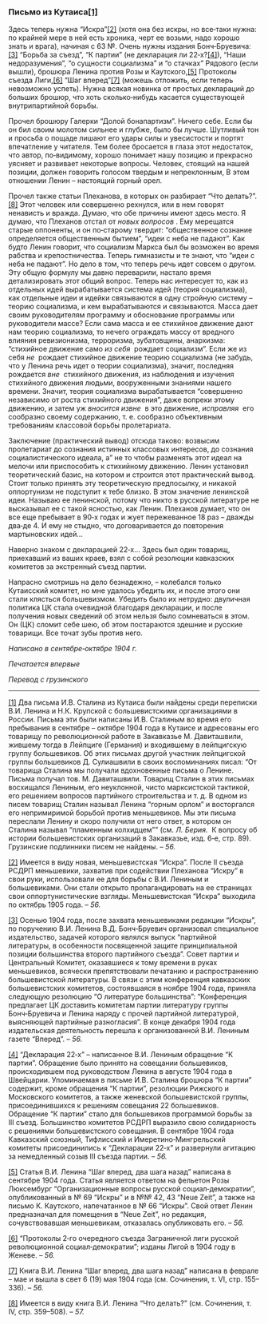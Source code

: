 ### Письмо из Кутаиса[**[1]**](#_ftn1)

Здесь теперь нужна “Искра”[[2]](#_ftn2) (хотя она без искры, но все‑таки нужна: по крайней мере в ней есть хроника, черт ее возьми, надо хорошо знать и врага), начиная с 63 №. Очень нужны издания Бонч‑Бруевича:[[3]](#_ftn3) “Борьба за съезд”, “К партии” (не декларация ли 22‑х?[[4]](#_ftn4)), “Наши недоразумения”, “о сущности социализма” и “о стачках” Рядового (если вышли), брошюра Ленина против Розы и Каутского,[[5]](#_ftn5) Протоколы съезда Лиги,[[6]](#_ftn6) “Шаг вперед”[[7]](#_ftn7) (можешь отложить, если теперь невозможно успеть). Нужна всякая новинка от простых деклараций до больших брошюр, что хоть сколько‑нибудь касается существующей внутрипартийной борьбы.

Прочел брошюру Галерки “Долой бонапартизм”. Ничего себе. Если бы он бил своим молотом сильнее и глубже, было бы лучше. Шутливый тон и просьба о пощаде лишают его удары силы и увесистости и портят впечатление у читателя. Тем более бросается в глаза этот недостаток, что автор, по‑видимому, хорошо понимает нашу позицию и прекрасно уясняет и развивает некоторые вопросы. Человек, стоящий на нашей позиции, должен говорить голосом твердым и непреклонным, В этом отношении Ленин – настоящий горный орел.

Прочел также статьи Плеханова, в которых он разбирает “Что делать?”.[[8]](#_ftn8) Этот человек или совершенно рехнулся, или в нем говорят ненависть и вражда. Думаю, что обе причины имеют здесь место. Я думаю, что Плеханов отстал от _новых вопросов_ . Ему мерещатся старые оппоненты, и он по‑старому твердит: “общественное сознание определяется общественным бытием”, “идеи с неба не падают”. Как будто Ленин говорит, что социализм Маркса был бы возможен во время рабства и крепостничества. Теперь гимназисты и те знают, что “идеи с неба не падают”. Но дело в том, что теперь речь идет совсем о другом. Эту общую формулу мы давно переварили, настало время детализировать этот общий вопрос. Теперь нас интересует то, как из отдельных идей вырабатывается система идей (теория социализма), как отдельные идеи и идейки связываются в одну стройную систему – теорию социализма, и кем вырабатываются и связываются. Масса дает своим руководителям программу и обоснование программы или руководители массе? Если сама масса и ее стихийное движение дают нам теорию социализма, то нечего ограждать массу от вредного влияния ревизионизма, терроризма, зубатовщины, анархизма: “стихийное движение само _из себя_  рождает социализм”. Если же из себя _не_  рождает стихийное движение теорию социализма (не забудь, что у Ленина речь идет о теории социализма), значит, последняя рождается _вне_  стихийного движения, из наблюдения и изучения стихийного движения людьми, вооруженными знаниями нашего времени. Значит, теория социализма вырабатывается “совершенно независимо от роста стихийного движения”, даже вопреки этому движению, и затем уж _вносится извне_  в это движение, _исправляя_  его сообразно своему содержанию, т. е. сообразно объективным требованиям классовой борьбы пролетариата.

Заключение (практический вывод) отсюда таково: возвысим пролетариат до сознания истинных классовых интересов, до сознания социалистического идеала, а” не то чтобы разменять этот идеал на мелочи или приспособить к стихийному движению. Ленин установил теоретический базис, на котором и строится этот практический вывод. Стоит только принять эту теоретическую предпосылку, и никакой оппортунизм не подступит к тебе близко. В этом значение ленинской идеи. Называю ее ленинской, потому что никто в русской литературе не высказывал ее с такой ясностью, как Ленин. Плеханов думает, что он все еще пребывает в 90‑х годах и жует пережеванное 18 раз – дважды два‑де 4. И ему не стыдно, что договаривается до повторения мартыновских идей…

Наверно знаком с декларацией 22‑х… Здесь был один товарищ, приехавший из ваших краев, взял с собой резолюции кавказских комитетов за экстренный съезд партии.

Напрасно смотришь на дело безнадежно, – колебался только Кутаисский комитет, но мне удалось убедить их, и после этого они стали клясться большевизмом. Убедить было их нетрудно: двуличная политика ЦК стала очевидной благодаря декларации, и после получения новых сведений об этом нельзя было сомневаться в этом. Он (ЦК) сломит себе шею, об этом постараются здешние и русские товарищи. Все точат зубы против него.

_Написано в сентябре‑октябре 1904_ _г._

_Печатается впервые_

_Перевод с грузинского_

  

---

[[1]](#_ftnref1) Два письма И.В. Сталина из Кутаиса были найдены среди переписки В.И. Ленина и Н.К. Крупской с большевистскими организациями в России. Письма эти были написаны И.В. Сталиным во время его пребывания в сентябре – октябре 1904 года в Кутаисе и адресованы его товарищу по революционной работе в Закавказье М. Давиташвили, жившему тогда в Лейпциге (Германия) и входившему в лейпцигскую группу большевиков. Об этих письмах другой участник лейпцигской группы большевиков Д. Сулиашвили в своих воспоминаниях писал: “От товарища Сталина мы получали вдохновенные письма о Ленине. Письма получал тов. М. Давиташвили. Товарищ Сталин в этих письмах восхищался Лениным, его неуклонной, чисто марксистской тактикой, его решением вопросов партийного строительства и т. д. В одном из писем товарищ Сталин называл Ленина “горным орлом” и восторгался его непримиримой борьбой против меньшевиков. Мы эти письма переслали Ленину и скоро получили от него ответ, в котором он Сталина называл “пламенным колхидцем”” (см. _Л. Берия._  К вопросу об истории большевистских организаций в Закавказье, изд. 6‑е, стр. 89). Грузинские подлинники писем не найдены. – _56._

[[2]](#_ftnref2) Имеется в виду новая, меньшевистская “Искра”. После II съезда РСДРП меньшевики, захватив при содействии Плеханова “Искру” в свои руки, использовали ее для борьбы с В.И. Лениным и большевиками. Они стали открыто пропагандировать на ее страницах свои оппортунистические взгляды. Меньшевистская “Искра” выходила по октябрь 1905 года. – _56._

[[3]](#_ftnref3) Осенью 1904 года, после захвата меньшевиками редакции “Искры”, по поручению В.И. Ленина В.Д. Бонч‑Бруевич организовал специальное издательство, задачей которого являлся выпуск “партийной литературы, в особенности посвященной защите принципиальной позиции большинства второго партийного съезда”. Совет партии и Центральный Комитет, оказавшиеся к тому времени в руках меньшевиков, всячески препятствовали печатанию и распространению большевистской литературы. В связи с этим конференция кавказских большевистских комитетов, состоявшаяся в ноябре 1904 года, приняла следующую резолюцию “О литературе большинства”: “Конференция предлагает ЦК доставить комитетам партии литературу группы Бонч‑Бруевича и Ленина наряду с прочей партийной литературой, выясняющей партийные разногласия”. В конце декабря 1904 года издательская деятельность перешла к организованной В.И. Лениным газете “Вперед”. – _56._

[[4]](#_ftnref4) “Декларация 22‑х” – написанное В.И. Лениным обращение “К партии”. Обращение было принято на совещании большевиков, происходившем под руководством Ленина в августе 1904 года в Швейцарии. Упоминаемая в письме И.В. Сталина брошюра “К партии” содержит, кроме обращения “К партии”, резолюции Рижского и Московского комитетов, а также женевской большевистской группы, присоединившихся к решениям совещания 22 большевиков. Обращение “К партии” стало для большевиков программой борьбы за III съезд. Большинство комитетов РСДРП выразило свою солидарность с решениями большевистского совещания. В сентябре 1904 года Кавказский союзный, Тифлисский и Имеретино‑Мингрельский комитеты присоединились к “Декларации 22‑х” и развернули агитацию за немедленный созыв III съезда партии. – _56._

[[5]](#_ftnref5) Статья В.И. Ленина “Шаг вперед, два шага назад” написана в сентябре 1904 года. Статья является ответом на фельетон Розы Люксембург “Организационные вопросы русской социал‑демократии”, опубликованный в № 69 “Искры” и в №№ 42, 43 “Neue Zeit”, а также на письмо К. Каутского, напечатанное в № 66 “Искры”. Свой ответ Ленин предназначал для помещения в “Neue Zeit”, но редакция, сочувствовавшая меньшевикам, отказалась опубликовать его. – _56._

[[6]](#_ftnref6) “Протоколы 2‑го очередного съезда Заграничной лиги русской революционной социал‑демократии”; изданы Лигой в 1904 году в Женеве. – _56._

[[7]](#_ftnref7) Книга В.И. Ленина “Шаг вперед, два шага назад” написана в феврале – мае и вышла в свет 6 (19) мая 1904 года (см. Сочинения, т. VI, стр. 155–336). – _56._

[[8]](#_ftnref8) Имеется в виду книга В.И. Ленина “Что делать?” (см. Сочинения, т. IV, стр. 359–508). – _57._